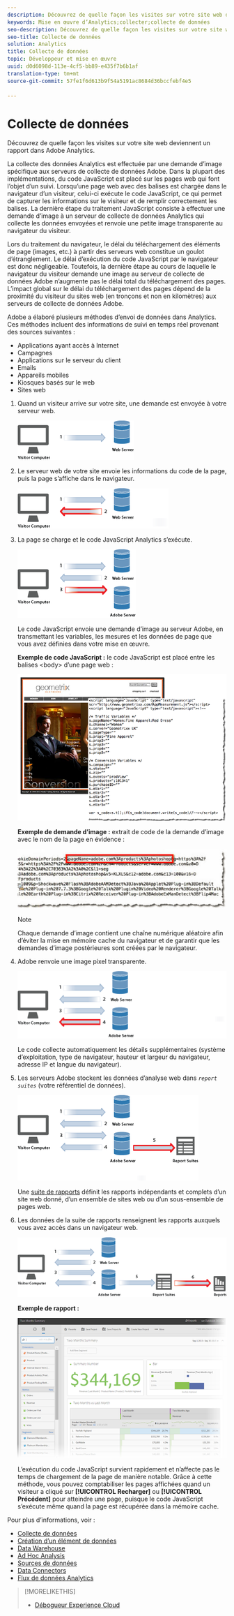```yaml
---
description: Découvrez de quelle façon les visites sur votre site web deviennent un rapport dans Adobe Analytics.
keywords: Mise en œuvre d’Analytics;collecter;collecte de données
seo-description: Découvrez de quelle façon les visites sur votre site web deviennent un rapport dans Adobe Analytics.
seo-title: Collecte de données
solution: Analytics
title: Collecte de données
topic: Développeur et mise en œuvre
uuid: d0d6098d-113e-4cf5-bb89-e435f7b6b1af
translation-type: tm+mt
source-git-commit: 57fe1f6d613b9f54a5191ac8684d36bccfebf4e5

---
```



# Collecte de données

Découvrez de quelle façon les visites sur votre site web deviennent un rapport dans Adobe Analytics.

La collecte des données Analytics est effectuée par une demande d’image spécifique aux serveurs de collecte de données Adobe. Dans la plupart des implémentations, du code JavaScript est placé sur les pages web qui font l’objet d’un suivi. Lorsqu’une page web avec des balises est chargée dans le navigateur d’un visiteur, celui-ci exécute le code JavaScript, ce qui permet de capturer les informations sur le visiteur et de remplir correctement les balises. La dernière étape du traitement JavaScript consiste à effectuer une demande d’image à un serveur de collecte de données Analytics qui collecte les données envoyées et renvoie une petite image transparente au navigateur du visiteur.

Lors du traitement du navigateur, le délai du téléchargement des éléments de page (images, etc.) à partir des serveurs web constitue un goulot d’étranglement. Le délai d’exécution du code JavaScript par le navigateur est donc négligeable. Toutefois, la dernière étape au cours de laquelle le navigateur du visiteur demande une image au serveur de collecte de données Adobe n’augmente pas le délai total du téléchargement des pages. L’impact global sur le délai du téléchargement des pages dépend de la proximité du visiteur du sites web (en tronçons et non en kilomètres) aux serveurs de collecte de données Adobe.

Adobe a élaboré plusieurs méthodes d’envoi de données dans Analytics. Ces méthodes incluent des informations de suivi en temps réel provenant des sources suivantes :

* Applications ayant accès à Internet
* Campagnes
* Applications sur le serveur du client
* Emails
* Appareils mobiles
* Kiosques basés sur le web
* Sites web

<!-- 

<p>Need to reconcile with Data Collection topics in the user guide, in this guide, and in reference. </p>

 -->

1. Quand un visiteur arrive sur votre site, une demande est envoyée à votre serveur web.

   ![](assets/how-data-is-collected-1.png)

1. Le serveur web de votre site envoie les informations du code de la page, puis la page s’affiche dans le navigateur.

   ![](assets/how-data-is-collected-2.png)

1. La page se charge et le code JavaScript Analytics s’exécute.

   ![](assets/how-data-is-collected-3.png)

   Le code JavaScript envoie une demande d’image au serveur Adobe, en transmettant les variables, les mesures et les données de page que vous avez définies dans votre mise en œuvre.

   **Exemple de code JavaScript :** le code JavaScript est placé entre les balises &lt;body&gt; d’une page web :

   ![](assets/code-example-geometrixx.png)

   **Exemple de demande d’image :** extrait de code de la demande d’image avec le nom de la page en évidence :

   ![](assets/image-request-snippet.png)

   >[!NOTE]
   >
   >Chaque demande d’image contient une chaîne numérique aléatoire afin d’éviter la mise en mémoire cache du navigateur et de garantir que les demandes d’image postérieures sont créées par le navigateur.

1. Adobe renvoie une image pixel transparente.

   ![](assets/how-data-is-collected-4.png)

   Le code collecte automatiquement les détails supplémentaires (système d’exploitation, type de navigateur, hauteur et largeur du navigateur, adresse IP et langue du navigateur).

1. Les serveurs Adobe stockent les données d’analyse web dans *`report suites`* (votre référentiel de données).

   ![](assets/how-data-is-collected-5.png)

   Une [suite de rapports](https://marketing.adobe.com/resources/help/en_US/reference/report_suites_admin.html) définit les rapports indépendants et complets d’un site web donné, d’un ensemble de sites web ou d’un sous-ensemble de pages web.

1. Les données de la suite de rapports renseignent les rapports auxquels vous avez accès dans un navigateur web.

   ![](assets/how-data-is-collected-6.png)

   **Exemple de rapport :**

   ![](assets/two-months-summary-project.png)

   L’exécution du code JavaScript survient rapidement et n’affecte pas le temps de chargement de la page de manière notable. Grâce à cette méthode, vous pouvez comptabiliser les pages affichées quand un visiteur a cliqué sur **[!UICONTROL Recharger]** ou **[!UICONTROL Précédent]** pour atteindre une page, puisque le code JavaScript s’exécute même quand la page est récupérée dans la mémoire cache.

Pour plus d’informations, voir :

* [Collecte de données](/help/implement/js-implementation/data-collection/query-parameters.md)
* [Création d’un élément de données](/help/implement/c-implement-with-dtm/t-data-element.md)
* [Data Warehouse](https://marketing.adobe.com/resources/help/en_US/reference/data_warehouse.html)
* [Ad Hoc Analysis](https://marketing.adobe.com/resources/help/en_US/dsc/c_getting_started.html)
* [Sources de données](https://marketing.adobe.com/resources/help/en_US/whitepapers/ftp/ftp_datasources.html)
* [Data Connectors](https://marketing.adobe.com/resources/help/en_US/whitepapers/ftp/ftp_genesis.html)
* [Flux de données Analytics](/help/export/analytics-data-feed/c-getstarted/data-feed-overview.md)

>[!MORELIKETHIS]
>       
>* [Débogueur Experience Cloud](/help/implement/impl-testing/debugger.md)

